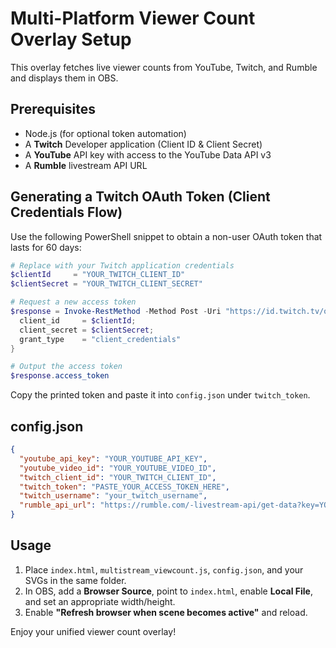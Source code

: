 
# Multi-Platform Viewer Count Overlay Setup

This overlay fetches live viewer counts from YouTube, Twitch, and Rumble and displays them in OBS.

## Prerequisites

* Node.js (for optional token automation)
* A **Twitch** Developer application (Client ID & Client Secret)
* A **YouTube** API key with access to the YouTube Data API v3
* A **Rumble** livestream API URL

## Generating a Twitch OAuth Token (Client Credentials Flow)

Use the following PowerShell snippet to obtain a non-user OAuth token that lasts for 60 days:

```powershell
# Replace with your Twitch application credentials
$clientId     = "YOUR_TWITCH_CLIENT_ID"
$clientSecret = "YOUR_TWITCH_CLIENT_SECRET"

# Request a new access token
$response = Invoke-RestMethod -Method Post -Uri "https://id.twitch.tv/oauth2/token" -Body @{
  client_id     = $clientId;
  client_secret = $clientSecret;
  grant_type    = "client_credentials"
}

# Output the access token
$response.access_token
```

Copy the printed token and paste it into `config.json` under `twitch_token`.

## config.json

```json
{
  "youtube_api_key": "YOUR_YOUTUBE_API_KEY",
  "youtube_video_id": "YOUR_YOUTUBE_VIDEO_ID",
  "twitch_client_id": "YOUR_TWITCH_CLIENT_ID",
  "twitch_token": "PASTE_YOUR_ACCESS_TOKEN_HERE",
  "twitch_username": "your_twitch_username",
  "rumble_api_url": "https://rumble.com/-livestream-api/get-data?key=YOUR_RUMBLE_KEY"
}
```

## Usage

1. Place `index.html`, `multistream_viewcount.js`, `config.json`, and your SVGs in the same folder.
2. In OBS, add a **Browser Source**, point to `index.html`, enable **Local File**, and set an appropriate width/height.
3. Enable **"Refresh browser when scene becomes active"** and reload.

Enjoy your unified viewer count overlay!
